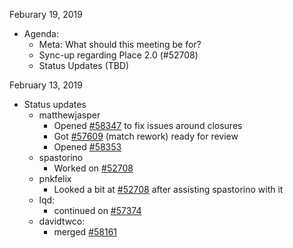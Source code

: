 Feburary 19, 2019
- Agenda:
  - Meta: What should this meeting be for?
  - Sync-up regarding Place 2.0 (#52708)
  - Status Updates (TBD)

February 13, 2019
- Status updates
  - matthewjasper
    - Opened [#58347][] to fix issues around closures
    - Got [#57609][] (match rework) ready for review
    - Opened [#58353][]
  - spastorino
    - Worked on [#52708][]
  - pnkfelix
    - Looked a bit at [#52708][] after assisting spastorino with it
  - lqd:
    - continued on [#57374][]
  - davidtwco:
    - merged [#58161][]

[#52708]: https://github.com/rust-lang/rust/issues/52708
[#57374]: https://github.com/rust-lang/rust/issues/57374
[#57609]: https://github.com/rust-lang/rust/issues/57609
[#58161]: https://github.com/rust-lang/rust/issues/58161
[#58347]: https://github.com/rust-lang/rust/issues/58347
[#58353]: https://github.com/rust-lang/rust/issues/58353
